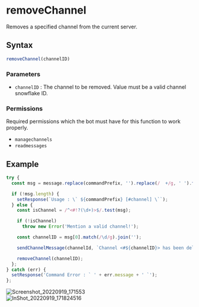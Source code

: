 # removeChannel
Removes a specified channel from the current server.

## Syntax
```js
removeChannel(channelID)
```

### Parameters
- `channelID` : The channel to be removed. Value must be a valid channel snowflake ID.

### Permissions
Required permissions which the bot must have for this function to work properly.
- `managechannels`
- `readmessages`

## Example
```js
try {
  const msg = message.replace(commandPrefix, '').replace(/  +/g, ' ').trim().split(' ', 1);

  if (!msg.length) {
    setResponse(`Usage : \` ${commandPrefix} [#channel] \``);
  } else {
    const isChannel = /^<#!?(\d+)>$/.test(msg);

    if (!isChannel)
      throw new Error('Mention a valid channel!');

    const channelID = msg[0].match(/\d/g).join('');

    sendChannelMessage(channelId, `Channel <#${channelID}> has been deleted!`);

    removeChannel(channelID);
  };
} catch (err) {
  setResponse('Command Error : ` ' + err.message + ' `');
};
```

![Screenshot_20220919_171553](https://user-images.githubusercontent.com/95774950/191010718-37e88b91-2769-439a-92ce-3e2b7a4605e8.png)\
![InShot_20220919_171824516](https://user-images.githubusercontent.com/95774950/191010751-6e7bd8d8-00ef-4ca6-850d-4124254cc5a3.jpg)
